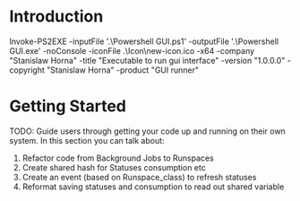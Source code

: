 # Introduction 

Invoke-PS2EXE -inputFile '.\Powershell GUI.ps1' -outputFile '.\Powershell GUI.exe' -noConsole -iconFile .\Icon\new-icon.ico -x64 -company "Stanislaw Horna" -title "Executable to run gui interface" -version "1.0.0.0" -copyright "Stanislaw Horna" -product "GUI runner"
# Getting Started
TODO: Guide users through getting your code up and running on their own system. In this section you can talk about:
1.	Refactor code from Background Jobs to Runspaces
2.	Create shared hash for Statuses consumption etc
3.	Create an event (based on Runspace_class) to refresh statuses
4.	Reformat saving statuses and consumption to read out shared variable 
